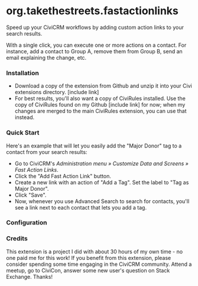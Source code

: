 # org.takethestreets.fastactionlinks

Speed up your CiviCRM workflows by adding custom action links to your search results.

With a single click, you can execute one or more actions on a contact.  For instance, add a contact to Group A, remove them from Group B, send an email explaining the change, etc.

### Installation

* Download a copy of the extension from Github and unzip it into your Civi extensions directory. [include link]
* For best results, you'll also want a copy of CiviRules installed.  Use the copy of CiviRules found on my Github [include link] for now; when my changes are merged to the main CiviRules extension, you can use that instead.

### Quick Start

Here's an example that will let you easily add the "Major Donor" tag to a contact from your search results:
* Go to CiviCRM's *Administration menu » Customize Data and Screens » Fast Action Links*.
* Click the "Add Fast Action Link" button.
* Create a new link with an action of "Add a Tag".  Set the label to "Tag as Major Donor".
* Click "Save".
* Now, whenever you use Advanced Search to search for contacts, you'll see a link next to each contact that lets you add a tag.

### Configuration

### Credits
This extension is a project I did with about 30 hours of my own time - no one paid me for this work!  If you benefit from this extension, please consider spending some time engaging in the CiviCRM community.  Attend a meetup, go to CiviCon, answer some new user's question on Stack Exchange.  Thanks!
